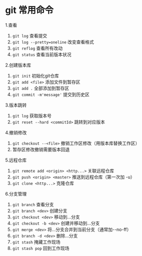 # git 常用命令
1.查看 
   1. `git log` 查看提交
   2. `git log --pretty=oneline` 改变查看格式
   3. `git reflog` 查看所有改动
   4. `git status` 查看当前版本状况  

2.创建版本库
   1. `git init` 初始化git仓库
   2. `git add <file>` 添加文件到暂存区
   3. `git add .` 全部添加到暂存区
   4. `git commit -m'message'` 提交到历史区

3.版本跳转
   1. `git log` 获取版本号
   2. `git reset --hard <commitId>` 跳转到对应版本
   
4.撤销修改
   1. `git checkout --<file>` 撤销工作区修改（用版本库替换工作区）
   2. 暂存区修改撤销需要版本回退
   
5.远程仓库
   1. `git remote add <origin> <http...>` 关联远程仓库
   2. `git push <origin> <master>` 推送到远程仓库（第一次加 -u）
   3. `git clone <http...>` 克隆仓库
   
6.分支管理  
   1. `git branch` 查看分支
   2. `git branch <dev>` 创建分支
   3. `git checkout <dev>` 移动到...分支
   4. `git checkout -b <dev>` 创建并移动到...分支
   5. `git merge <dev>` 将...分支合并到当前分支（通常加--no-ff）
   6. `git branch -d <dev>` 删除...分支  
   7. `git stash` 掩藏工作现场
   8. `git stash pop` 回到工作现场 
